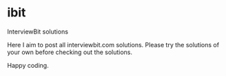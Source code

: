 # ibit
InterviewBit solutions

Here I aim to post all interviewbit.com solutions. Please try the solutions of your own before checking out the solutions.

Happy coding. 
